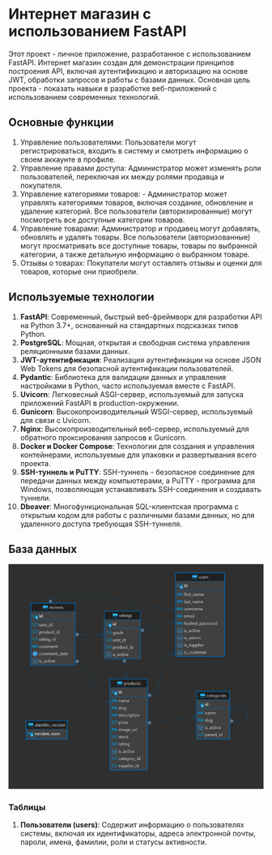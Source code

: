 <h1>Интернет магазин с использованием FastAPI</h1>
Этот проект - личное приложение, разработанное с использованием FastAPI. Интернет магазин создан для демонстрации принципов построения API, включая аутентификацию и авторизацию на основе JWT, обработки запросов и работы с базами данных. Основная цель проекта - показать навыки в разработке веб-приложений с использованием современных технологий.
<h2>Основные функции</h2>
<ol>
  <li>Управление пользователями: Пользователи могут регистрироваться, входить в систему и смотреть информацию о своем аккаунте в профиле.</li>
  <li>Управление правами доступа: Администратор может изменять роли пользователей, переключая их между ролями продавца и покупателя.</li>
  <li>Управление категориями товаров: - Администратор может управлять категориями товаров, включая создание, обновление и удаление категорий. Все пользователи (авторизированные) могут посмотреть все доступные категории товаров.</li>
  <li>Управление товарами: Администратор и продавец могут добавлять, обновлять и удалять товары. Все пользователи (авторизованные) могут просматривать все доступные товары, товары по выбранной категории, а также детальную информацию о выбранном товаре.</li>
  <li>Отзывы о товарах: Покупатели могут оставлять отзывы и оценки для товаров, которые они приобрели.</li>
</ol>
<h2>Используемые технологии</h2>
<ol>
  <li><b>FastAPI</b>: Современный, быстрый веб-фреймворк для разработки API на Python 3.7+, основанный на стандартных подсказках типов Python.</li>
  <li><b>PostgreSQL</b>: Мощная, открытая и свободная система управления реляционными базами данных.</li>
  <li><b>JWT-аутентификация</b>: Реализация аутентификации на основе JSON Web Tokens для безопасной аутентификации пользователей.</li>
  <li><b>Pydantic</b>: Библиотека для валидации данных и управления настройками в Python, часто используемая вместе с FastAPI.</li>
  <li><b>Uvicorn</b>: Легковесный ASGI-сервер, используемый для запуска приложений FastAPI в production-окружении.</li>
  <li><b>Gunicorn</b>: Высокопроизводительный WSGI-сервер, используемый для связи с Uvicorn.</li>
  <li><b>Nginx</b>: Высокопроизводительный веб-сервер, используемый для обратного проксирования запросов к Gunicorn.</li>
  <li><b>Docker и Docker Compose</b>: Технологии для создания и управления контейнерами, используемые для упаковки и развертывания всего проекта.</li>
  <li><b>SSH-туннель и PuTTY</b>: SSH-туннель - безопасное соединение для передачи данных между компьютерами, а PuTTY - программа для Windows, позволяющая устанавливать SSH-соединения и создавать туннели.</li>
  <li><b>Dbeaver</b>: Многофункциональная SQL-клиентская программа с открытым кодом для работы с различными базами данных, но для удаленного доступа требующая SSH-туннеля.</li>
</ol>
<h2>База данных</h2>
<img src="https://raw.githubusercontent.com/morozov831/fastapi_ecommerce/master/image.png">
<h3>Таблицы</h3>
<ol>
  <li><b>Пользователи (users)</b>: Содержит информацию о пользователях системы, включая их идентификаторы, адреса электронной почты, пароли, имена, фамилии, роли и статусы активности.</li>
</ol>
